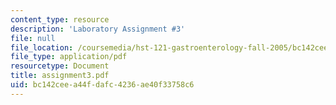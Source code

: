 ```yaml
---
content_type: resource
description: 'Laboratory Assignment #3'
file: null
file_location: /coursemedia/hst-121-gastroenterology-fall-2005/bc142ceea44fdafc4236ae40f33758c6_assignment3.pdf
file_type: application/pdf
resourcetype: Document
title: assignment3.pdf
uid: bc142cee-a44f-dafc-4236-ae40f33758c6
---
```

